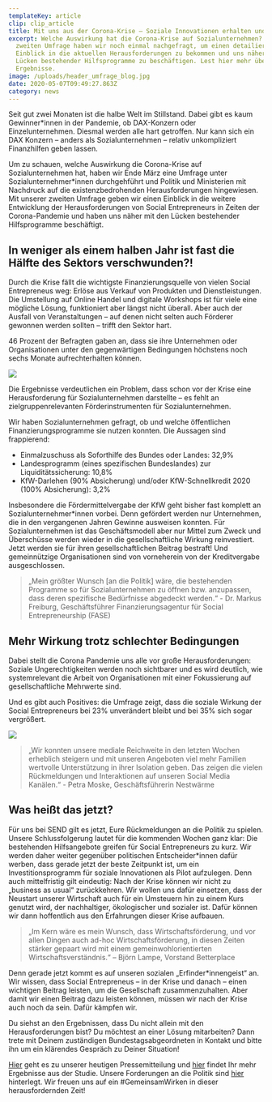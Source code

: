 ```yaml
---
templateKey: article
clip: clip_article
title: Mit uns aus der Corona-Krise – Soziale Innovationen erhalten und fördern
excerpt: Welche Auswirkung hat die Corona-Krise auf Sozialunternehmen? Mit einer
  zweiten Umfrage haben wir noch einmal nachgefragt, um einen detailierten
  Einblick in die aktuellen Herausforderungen zu bekommen und uns näher mit den
  Lücken bestehender Hilfsprogramme zu beschäftigen. Lest hier mehr über die
  Ergebnisse.
image: /uploads/header_umfrage_blog.jpg
date: 2020-05-07T09:49:27.863Z
category: news
---
```

Seit gut zwei Monaten ist die halbe Welt im Stillstand. Dabei gibt es kaum Gewinner*innen in der Pandemie, ob DAX-Konzern oder Einzelunternehmen. Diesmal werden alle hart getroffen. Nur kann sich ein DAX Konzern – anders als Sozialunternehmen – relativ unkompliziert Finanzhilfen geben lassen.

Um zu schauen, welche Auswirkung die Corona-Krise auf Sozialunternehmen hat, haben wir Ende März eine Umfrage unter Sozialunternehmer*innen durchgehführt und Politik und Ministerien mit Nachdruck auf die existenzbedrohenden Herausforderungen hingewiesen. Mit unserer zweiten Umfrage geben wir einen Einblick in die weitere Entwicklung der Herausforderungen von Social Entrepreneurs in Zeiten der Corona-Pandemie und haben uns näher mit den Lücken bestehender Hilfsprogramme beschäftigt.

## In weniger als einem halben Jahr ist fast die Hälfte des Sektors verschwunden?!

Durch die Krise fällt die wichtigste Finanzierungsquelle von vielen Social Entrepreneus weg: Erlöse aus Verkauf von Produkten und Dienstleistungen. Die Umstellung auf Online Handel und digitale Workshops ist für viele eine mögliche Lösung, funktioniert aber längst nicht überall. Aber auch der Ausfall von Veranstaltungen – auf denen nicht selten auch Förderer gewonnen werden sollten – trifft den Sektor hart.

46 Prozent der Befragten gaben an, dass sie ihre Unternehmen oder Organisationen unter den gegenwärtigen Bedingungen höchstens noch sechs Monate aufrechterhalten können.

![](/uploads/umfrage_diagramm.jpg)

Die Ergebnisse verdeutlichen ein Problem, dass schon vor der Krise eine Herausforderung für Sozialunternehmen darstellte – es fehlt an zielgruppenrelevanten Förderinstrumenten für Sozialunternehmen.

Wir haben Sozialunternehmen gefragt, ob und welche öffentlichen Finanzierungsprogramme sie nutzen konnten. Die Aussagen sind frappierend:

* Einmalzuschuss als Soforthilfe des Bundes oder Landes: 32,9%
* Landesprogramm (eines spezifischen Bundeslandes) zur Liquiditätssicherung: 10,8%
* KfW-Darlehen (90% Absicherung) und/oder KfW-Schnellkredit 2020 (100% Absicherung): 3,2%

Insbesondere die Fördermittelvergabe der KfW geht bisher fast komplett an Sozialunternehmer*innen vorbei. Denn gefördert werden nur Unternehmen, die in den vergangenen Jahren Gewinne ausweisen konnten. Für Sozialunternehmen ist das Geschäftsmodell aber nur Mittel zum Zweck und Überschüsse werden wieder in die gesellschaftliche Wirkung reinvestiert. Jetzt werden sie für ihren gesellschaftlichen Beitrag bestraft! Und gemeinnützige Organisationen sind von vorneherein von der Kreditvergabe ausgeschlossen.

> „Mein größter Wunsch \[an die Politik] wäre, die bestehenden Programme so für Sozialunternehmen zu öffnen bzw. anzupassen, dass deren spezifische Bedürfnisse abgedeckt werden.“ - Dr. Markus Freiburg, Geschäftsführer Finanzierungsagentur für Social Entrepreneurship (FASE)

## Mehr Wirkung trotz schlechter Bedingungen

Dabei stellt die Corona Pandemie uns alle vor große Herausforderungen: Soziale Ungerechtigkeiten werden noch sichtbarer und es wird deutlich, wie systemrelevant die Arbeit von Organisationen mit einer Fokussierung auf gesellschaftliche Mehrwerte sind.

Und es gibt auch Positives: die Umfrage zeigt, dass die soziale Wirkung der Social Entrepreneurs bei 23% unverändert bleibt und bei 35% sich sogar vergrößert.

![](/uploads/wirkungsgrafik.jpg)

> „Wir konnten unsere mediale Reichweite in den letzten Wochen erheblich steigern und mit unseren Angeboten viel mehr Familien wertvolle Unterstützung in ihrer Isolation geben. Das zeigen die vielen Rückmeldungen und Interaktionen auf unseren Social Media Kanälen.“ - Petra Moske, Geschäftsführerin Nestwärme

## Was heißt das jetzt?

Für uns bei SEND gilt es jetzt, Eure Rückmeldungen an die Politik zu spielen. Unsere Schlussfolgerung lautet für die kommenden Wochen ganz klar: Die bestehenden Hilfsangebote greifen für Social Entrepreneurs zu kurz. Wir werden daher weiter gegenüber politischen Entscheider*innen dafür werben, dass gerade jetzt der beste Zeitpunkt ist, um ein Investitionsprogramm für soziale Innovationen als Pilot aufzulegen. Denn auch mittelfristig gilt eindeutig: Nach der Krise können wir nicht zu „business as usual“ zurückkehren. Wir wollen uns dafür einsetzen, dass der Neustart unserer Wirtschaft auch für ein Umsteuern hin zu einem Kurs genutzt wird, der nachhaltiger, ökologischer und sozialer ist. Dafür können wir dann hoffentlich aus den Erfahrungen dieser Krise aufbauen.

> „Im Kern wäre es mein Wunsch, dass Wirtschaftsförderung, und vor allen Dingen auch ad-hoc Wirtschaftsförderung, in diesen Zeiten stärker gepaart wird mit einem gemeinwohlorientierten Wirtschaftsverständnis.“ – Björn Lampe, Vorstand Betterplace

Denn gerade jetzt kommt es auf unseren sozialen „Erfinder*innengeist“ an. Wir wissen, dass Social Entrepreneus – in der Krise und danach – einen wichtigen Beitrag leisten, um die Gesellschaft zusammenzuhalten. Aber damit wir einen Beitrag dazu leisten können, müssen wir nach der Krise auch noch da sein. Dafür kämpfen wir.

Du siehst an den Ergebnissen, dass Du nicht allein mit den Herausforderungen bist? Du möchtest an einer Lösung mitarbeiten? Dann trete mit Deinem zuständigen Bundestagsabgeordneten in Kontakt und bitte ihn um ein klärendes Gespräch zu Deiner Situation!

[Hier](https://www.send-ev.de/uploads/pm_umfrage.pdf) geht es zu unserer heutigen Pressemitteilung und [hier](https://www.send-ev.de/uploads/factsheet_umfrage.pdf) findet Ihr mehr Ergebnisse aus der Studie. Unsere Forderungen an die Politik sind [hier](https://www.send-ev.de/uploads/forderungen_corona_politik2.pdf) hinterlegt. Wir freuen uns auf ein #GemeinsamWirken in dieser herausfordernden Zeit!
